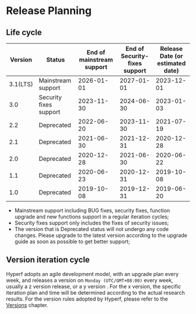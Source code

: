 # Release Planning

## Life cycle

| Version  | Status                 | End of mainstream support | End of Security-fixes support | Release Date (or estimated date) |
|----------|------------------------|---------------------------|-------------------------------|----------------------------------|
| 3.1(LTS) | Mainstream support     | 2026-01-01                | 2027-01-01                    | 2023-12-01                       |
| 3.0      | Security fixes support | 2023-11-30                | 2024-06-30                    | 2023-01-03                       |
| 2.2      | Deprecated             | 2022-06-20                | 2023-11-30                    | 2021-07-19                       |
| 2.1      | Deprecated             | 2021-06-30                | 2021-12-31                    | 2020-12-28                       |
| 2.0      | Deprecated             | 2020-12-28                | 2021-06-30                    | 2020-06-22                       |
| 1.1      | Deprecated             | 2020-06-23                | 2020-12-31                    | 2019-10-08                       |
| 1.0      | Deprecated             | 2019-10-08                | 2019-12-31                    | 2019-06-20                       |

* Mainstream support including BUG fixes, security fixes, function upgrade and new functions support in a regular iteration cycles;
* Security fixes support only includes the fixes of security issues;
* The version that is Deprecated status will not undergo any code changes. Please upgrade to the latest version according to the upgrade guide as soon as possible to get better support;


## Version iteration cycle

Hyperf adopts an agile development model, with an upgrade plan every week, and releases a version on `Monday (UTC/GMT+08:00)` every week, usually a z version release, or a y version . For the x version, the specific iteration plan and time will be determined according to the actual research results.
For the version rules adopted by Hyperf, please refer to the [Versions](en/versions.md) chapter.

